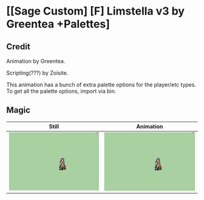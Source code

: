 # [\[Sage Custom\] \[F\] Limstella v3 by Greentea +Palettes]

## Credit

Animation by Greentea.

Scripting(???) by Zoisite.

This animation has a bunch of extra palette options for the player/etc types. To get all the palette options, import via bin.
	
## Magic

| Still | Animation |
| :---: | :-------: |
| ![Magic still](./Magic_000.png) | ![Magic animation](./Magic.gif) |
